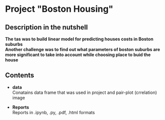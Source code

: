 # Project "Boston Housing"  

## Description in the nutshell

**The tas was to build linear model for predicting houses costs in Boston suburbs**  
**Another challenge was to find out what parameters of boston suburbs are more significant to take into account while choosing place to buid the house**

## Contents  

- **data**   
Conatains data frame that was used in project and pair-plot (crrelation) image 
 
- **Reports**  
Reports in .ipynb, .py, .pdf, .html formats
 
